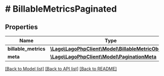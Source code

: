 # # BillableMetricsPaginated

## Properties

Name | Type | Description | Notes
------------ | ------------- | ------------- | -------------
**billable_metrics** | [**\Lago\LagoPhpClient\Model\BillableMetricObject[]**](BillableMetricObject.md) |  |
**meta** | [**\Lago\LagoPhpClient\Model\PaginationMeta**](PaginationMeta.md) |  |

[[Back to Model list]](../../README.md#models) [[Back to API list]](../../README.md#endpoints) [[Back to README]](../../README.md)
